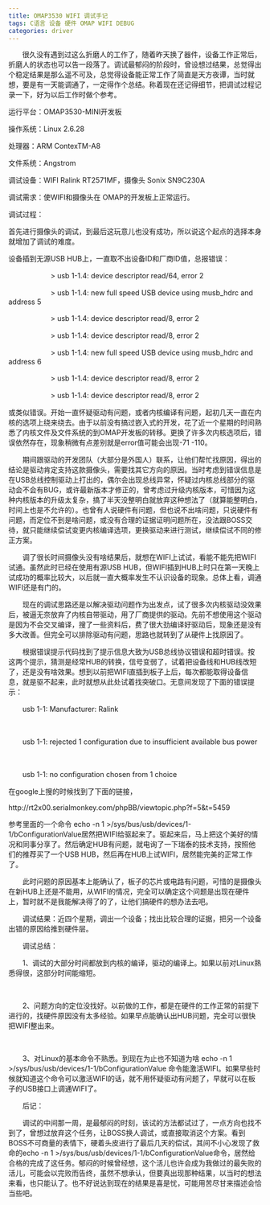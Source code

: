 ```yaml
---
title: OMAP3530 WIFI 调试手记
tags: C语言 设备 硬件 OMAP WIFI DEBUG
categories: driver
---
```



<p>&nbsp;&nbsp;&nbsp;&nbsp;&nbsp;&nbsp; 很久没有遇到过这么折磨人的工作了，随着昨天换了器件，设备工作正常后，折磨人的状态也可以告一段落了。调试最郁闷的阶段时，曾设想过结果，总觉得出个稳定结果是那么遥不可及，总觉得设备能正常工作了简直是天方夜谭，当时就想，要是有一天能调通了，一定得作个总结。称着现在还记得细节，把调试过程记录一下，好为以后工作时做个参考。</p>
<p>    运行平台：OMAP3530-MINI开发板</p>
<p>    操作系统：Linux 2.6.28</p>
<p>    处理器：ARM ContexTM-A8</p>
<p>    文件系统：Angstrom</p>
<p>    调试设备：WIFI Ralink RT2571MF，摄像头 Sonix SN9C230A</p>
<p>    调试需求：使WIFI和摄像头在 OMAP的开发板上正常运行。</p>
<p>    调试过程：</p>
<p>    首先进行摄像头的调试，到最后这玩意儿也没有成功，所以说这个起点的选择本身就增加了调试的难度。</p>
<p>    设备插到无源USB HUB上，一直取不出设备ID和厂商ID值，总报错误：</p>

<p>
　　　　　　&gt; usb 1-1.4: device descriptor read/64, error 2</p>
<p>
　　　　　　&gt; usb 1-1.4: new full speed USB device using musb_hdrc and address 5</p>
<p>
　　　　　　&gt; usb 1-1.4: device descriptor read/8, error 2</p>
<p>
　　　　　　&gt; usb 1-1.4: device descriptor read/8, error 2</p>
<p>
　　　　　　&gt; usb 1-1.4: new full speed USB device using musb_hdrc and address 6</p>
<p>
　　　　　　&gt; usb 1-1.4: device descriptor read/8, error 2</p>
<p>
　　　　　　&gt; usb 1-1.4: device descriptor read/8, error 2</p>
<p>
或类似错误。开始一直怀疑驱动有问题，或者内核编译有问题，起初几天一直在内核的选项上绕来绕去。由于以前没有搞过嵌入式的开发，花了近一个星期的时间熟悉了内核文件及文件系统的到OMAP开发板的转移。更换了许多次内核选项后，错误依然存在，现象稍微有点差别就是error值可能会出现-71 -110。</p>
<p>
　　期间跟驱动的开发团队（大部分是外国人）联系，让他们帮忙找原因，得出的结论是驱动肯定支持这款摄像头，需要找其它方向的原因。当时考虑到错误信息是在USB总线控制驱动上打出的，偶尔会出现总线异常，怀疑过内核总线部分的驱动会不会有BUG，或许最新版本才修正的，曾考虑过升级内核版本，可惜因为这种内核版本的升级太复杂，搞了半天没整明白就放弃这种想法了（就算能整明白，时间上也是不允许的）。也曾有人说硬件有问题，但也说不出啥问题，只说硬件有问题，而定位不到是啥问题，或没有合理的证据证明问题所在，没法跟BOSS交待，就只能继续偿试变更内核编译选项，更换驱动来进行测试，继续偿试不同的修正方案。</p>
<p>
　　调了很长时间摄像头没有啥结果后，就想在WIFI上试试，看能不能先把WIFI试通。虽然此时已经在使用有源USB HUB，但WIFI插到HUB上时只在第一天晚上试成功的概率比较大，以后就一直大概率发生不认识设备的现象。总体上看，调通WIFI还是有门的。</p>
<p>
　　现在的调试思路还是以解决驱动问题作为出发点，试了很多次内核驱动没效果后，被逼无奈放弃了内核自带驱动，用了厂商提供的驱动。先前不想使用这个驱动是因为不会交叉编译，搜了一些资料后，费了很大劲编译好驱动后，现象还是没有多大改善。但完全可以排除驱动有问题，思路也就转到了从硬件上找原因了。</p>
<p>
　　根据错误提示代码找到了提示信息大致为USB总线协议错误和超时错误。按这两个提示，猜测是经常HUB的转换，信号变弱了，试着把设备线和HUB线改短了，还是没有啥效果。想到以前把WIFI直插到板子上后，每次都能取得设备信息，就是驱不起来，此时就想从此处试着找突破口。无意间发现了下面的错误提示：</p>
<p>
　　usb 1-1: Manufacturer: Ralink</p>
<p>&nbsp;</p>
<p>
　　usb 1-1: rejected 1 configuration due to insufficient available bus power</p>
<p>&nbsp;</p>
<p>
　　usb 1-1: no configuration chosen from 1 choice</p>
<p>
在google上搜的时候找到了下面的链接，</p>
<p>
http://rt2x00.serialmonkey.com/phpBB/viewtopic.php?f=5&amp;t=5459</p>
<p>
参考里面的一个命令 echo -n 1 &gt;/sys/bus/usb/devices/1-1/bConfigurationValue居然把WIFI给驱起来了。驱起来后，马上把这个美好的情况和同事分享了。然后确定HUB有问题，就电询了一下瑞泰的技术支持，按照他们的推荐买了一个USB HUB，然后再在HUB上试WIFI，居然能完美的正常工作了。</p>
<p>
　　此时问题的原因基本上能确认了，板子的芯片或电路有问题，可惜的是摄像头在新HUB上还是不能用，从WIFI的情况，完全可以确定这个问题是出现在硬件上，暂时就不是我能解决得了的了，让他们搞硬件的想办法去吧。</p>
<p>
　　调试结果：近四个星期，调出一个设备；找出比较合理的证据，把另一个设备出错的原因给推到硬件层。</p>
<p>
　　调试总结：</p>
<p>
　　1、调试的大部分时间都放到内核的编译，驱动的编译上。如果以前对Linux熟悉得很，这部分时间能缩短。</p>
<p>&nbsp;</p>
<p>
　　2、问题方向的定位没找好。以前做的工作，都是在硬件的工作正常的前提下进行的，找硬件原因没有太多经验。如果早点能确认出HUB问题，完全可以很快把WIFI整出来。</p>
<p>&nbsp;</p>
<p>
　　3、对Linux的基本命令不熟悉。到现在为止也不知道为啥 echo -n 1 &gt;/sys/bus/usb/devices/1-1/bConfigurationValue 命令能激活WIFI。如果早些时候就知道这个命令可以激活WIFI的话，就不用怀疑驱动有问题了，早就可以在板子的USB接口上调通WIFI了。</p>
<p>
　　后记：</p>
<p>
　　调试的中间那一周，是最郁闷的时刻，该试的方法都试过了，一点方向也找不到了，曾想过放弃这个任务，让BOSS换人调试，或直接取消这个方案。看到BOSS不可商量的表情下，硬着头皮进行了最后几天的偿试，其间不小心发现了救命的echo -n 1 &gt;/sys/bus/usb/devices/1-1/bConfigurationValue命令，居然给合格的完成了这任务。郁闷的时候曾经想，这个活儿也许会成为我做过的最失败的活儿，可能会以完败而告终，虽然不想承认，但要真出现那种结果，以当时的想法来看，也只能认了。也不好说达到现在的结果是喜是忧，可能用苦尽甘来描述会恰当些吧。</p>
</div>                                   
                                  
